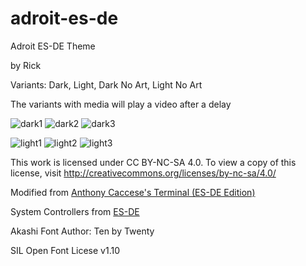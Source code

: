# adroit-es-de

Adroit ES-DE Theme

by Rick

Variants: Dark, Light, Dark No Art, Light No Art

The variants with media will play a video after a delay

![dark1](https://github.com/RickAndTired/adroit-es-de/assets/53553229/a82a0b43-c7bf-41db-bb32-119dbc2490f7)
![dark2](https://github.com/RickAndTired/adroit-es-de/assets/53553229/c24e5e0f-dc76-4ac6-8a4b-eb0d5ff96421)
![dark3](https://github.com/RickAndTired/adroit-es-de/assets/53553229/8ac573c4-9b77-4423-89c1-6b709c39eda3)

![light1](https://github.com/RickAndTired/adroit-es-de/assets/53553229/d8e837f7-179f-4818-8cb3-a99599dc642e)
![light2](https://github.com/RickAndTired/adroit-es-de/assets/53553229/6b090178-285a-48f2-9768-1e55ce95f2e9)
![light3](https://github.com/RickAndTired/adroit-es-de/assets/53553229/747bcce8-b37c-4b0a-8961-e520d779afc0)

This work is licensed under CC BY-NC-SA 4.0. To view a copy of this license, visit http://creativecommons.org/licenses/by-nc-sa/4.0/

Modified from [Anthony Caccese's Terminal (ES-DE Edition)](https://github.com/anthonycaccese/terminal-es-de)

System Controllers from [ES-DE](https://gitlab.com/es-de/themes/system-controllers-outline)

Akashi Font Author: Ten by Twenty

SIL Open Font Licese v1.10

